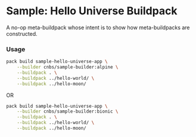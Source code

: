 # Sample: Hello Universe Buildpack

A no-op meta-buildpack whose intent is to show how meta-buildpacks are constructed.

### Usage

```bash
pack build sample-hello-universe-app \
    --builder cnbs/sample-builder:alpine \
    --buildpack . \
    --buildpack ../hello-world/ \
    --buildpack ../hello-moon/
```

OR

```bash
pack build sample-hello-universe-app \
    --builder cnbs/sample-builder:bionic \
    --buildpack . \
    --buildpack ../hello-world/ \
    --buildpack ../hello-moon/
```